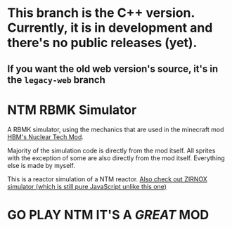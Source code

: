 # This branch is the C++ version. Currently, it is in development and there's no public releases (yet).
## If you want the old web version's source, it's in the ``legacy-web`` branch

# NTM RBMK Simulator
A RBMK simulator, using the mechanics that are used in the minecraft mod [HBM's Nuclear Tech Mod](https://github.com/HbmMods/Hbm-s-Nuclear-Tech-GIT).

Majority of the simulation code is directly from the mod itself. All sprites with the exception of some are also directly from the mod itself.
Everything else is made by myself.

This is a reactor simulation of a NTM reactor. [Also check out ZIRNOX simulator (which is still pure JavaScript unlike this one)](https://voxelstice.github.io/ntm-zirnox-simulator/)

# GO PLAY NTM IT'S A *GREAT* MOD